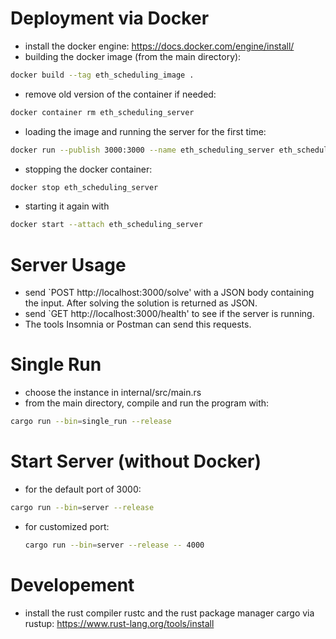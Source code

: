 # Deployment via Docker

- install the docker engine: https://docs.docker.com/engine/install/
- building the docker image (from the main directory):

```bash
docker build --tag eth_scheduling_image .
```

- remove old version of the container if needed:

```bash
docker container rm eth_scheduling_server
```

- loading the image and running the server for the first time:

```bash
docker run --publish 3000:3000 --name eth_scheduling_server eth_scheduling_image
```

- stopping the docker container:

```bash
docker stop eth_scheduling_server
```

- starting it again with

```bash
docker start --attach eth_scheduling_server
```

# Server Usage

- send `POST http://localhost:3000/solve' with a JSON body containing the input. After solving the solution is returned as JSON.
- send `GET http://localhost:3000/health' to see if the server is running.
- The tools Insomnia or Postman can send this requests.

# Single Run

- choose the instance in internal/src/main.rs
- from the main directory, compile and run the program with:

```bash
cargo run --bin=single_run --release
```

# Start Server (without Docker)

- for the default port of 3000:

```bash
cargo run --bin=server --release
```

- for customized port:
  
  ```bash
  cargo run --bin=server --release -- 4000
  ```

# Developement

- install the rust compiler rustc and the rust package manager cargo via rustup: https://www.rust-lang.org/tools/install
